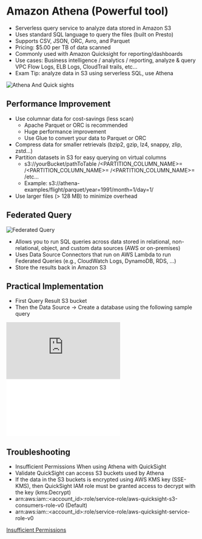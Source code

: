 # Amazon Athena (Powerful tool)

- Serverless query service to analyze data stored in Amazon S3
- Uses standard SQL language to query the files (built on Presto)
- Supports CSV, JSON, ORC, Avro, and Parquet
- Pricing: $5.00 per TB of data scanned
- Commonly used with Amazon Quicksight for reporting/dashboards
- Use cases: Business intelligence / analytics / reporting, analyze & query VPC Flow Logs, ELB Logs, CloudTrail trails, etc...
- Exam Tip: analyze data in S3 using serverless SQL, use Athena


![Athena And Quick sights](./athena_quicksights.png)

## Performance Improvement

- Use columnar data for cost-savings (less scan)
  - Apache Parquet or ORC is recommended
  - Huge performance improvement
  - Use Glue to convert your data to Parquet or ORC
- Compress data for smaller retrievals (bzip2, gzip, lz4, snappy, zlip, zstd…)
- Partition datasets in S3 for easy querying on virtual columns
  - s3://yourBucket/pathToTable
                    /<PARTITION_COLUMN_NAME>=<VALUE>
                      /<PARTITION_COLUMN_NAME>=<VALUE>
                        /<PARTITION_COLUMN_NAME>=<VALUE>
                          /etc…
  - Example: s3://athena-examples/flight/parquet/year=1991/month=1/day=1/
- Use larger files (> 128 MB) to minimize overhead

## Federated Query

![Federated Query](./athena_federated_query.png)

- Allows you to run SQL queries across data stored in relational, non-relational, object, and custom data sources (AWS or on-premises)
- Uses Data Source Connectors that run on AWS Lambda to run Federated Queries (e.g., CloudWatch Logs, DynamoDB, RDS, …)
- Store the results back in Amazon S3

## Practical Implementation

- First Query Result S3 bucket
- Then the Data Source -> Create a database using the following sample query 

![S3 Access logs Athena](https://docs.aws.amazon.com/AmazonS3/latest/userguide/using-s3-access-logs-to-identify-requests.html)
![S3 Access logs Athena](../sanple_codes/s3-advanced/athena-s3-access-logs.sql)

## Troubleshooting

- Insufficient Permissions When using Athena with QuickSight
- Validate QuickSight can access S3 buckets used by Athena
- If the data in the S3 buckets is encrypted using AWS KMS key (SSE-KMS), then QuickSight IAM role must be granted access to decrypt with the key (kms:Decrypt)
- arn:aws:iam::<account_id>:role/service-role/aws-quicksight-s3-consumers-role-v0 (Default)
- arn:aws:iam::<account_id>:role/service-role/aws-quicksight-service-role-v0

[Insufficient Permissions](./troubleshooting_permission_issue.png)
